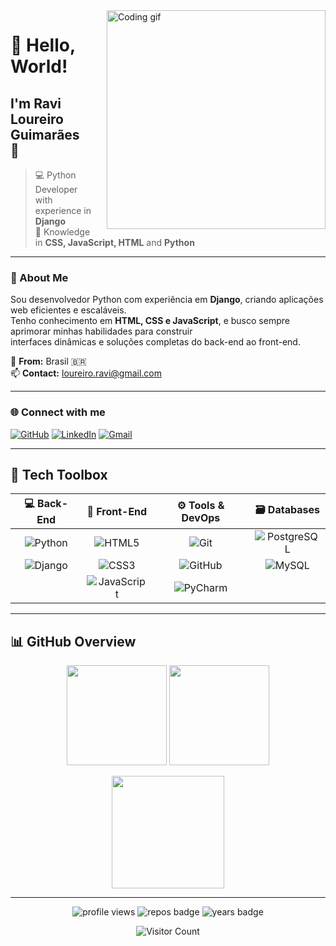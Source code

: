 <img align="right" src="https://user-images.githubusercontent.com/57039079/68556083-b2038700-0428-11ea-8add-e9abd09f6b23.gif" width="350" alt="Coding gif" style="margin-left: 25px;">

# 👋 Hello, World!  
## I'm **Ravi Loureiro Guimarães** 🚀  

> 💻 Python Developer with experience in **Django**  
> 🎯 Knowledge in **CSS, JavaScript, HTML** and **Python**

---

### 🧭 About Me  
Sou desenvolvedor Python com experiência em **Django**, criando aplicações web eficientes e escaláveis.  
Tenho conhecimento em **HTML, CSS e JavaScript**, e busco sempre aprimorar minhas habilidades para construir  
interfaces dinâmicas e soluções completas do back-end ao front-end.

📍 **From:** Brasil 🇧🇷  
📫 **Contact:** [loureiro.ravi@gmail.com](mailto:loureiro.ravi@gmail.com)

---

### 🌐 Connect with me  
[![GitHub](https://img.shields.io/badge/GitHub-181717?style=flat&logo=github&logoColor=white)](https://github.com/clemsonrpg)
[![LinkedIn](https://img.shields.io/badge/LinkedIn-0077b5?style=flat&logo=linkedin&logoColor=white)](https://www.linkedin.com/in/ravi-loureiro-guimaraes/)
[![Gmail](https://img.shields.io/badge/Gmail-d14836?style=flat&logo=gmail&logoColor=white)](mailto:loureiro.ravi@gmail.com)

---

## 🧰 Tech Toolbox  

| 💻 Back-End | 🎨 Front-End | ⚙️ Tools & DevOps | 🗃️ Databases |
|:------------:|:-------------:|:------------------:|:--------------:|
| ![Python](https://cdn.jsdelivr.net/gh/devicons/devicon/icons/python/python-original.svg) | ![HTML5](https://cdn.jsdelivr.net/gh/devicons/devicon/icons/html5/html5-original.svg) | ![Git](https://cdn.jsdelivr.net/gh/devicons/devicon/icons/git/git-original.svg) | ![PostgreSQL](https://cdn.jsdelivr.net/gh/devicons/devicon/icons/postgresql/postgresql-original.svg) |
| ![Django](https://cdn.jsdelivr.net/gh/devicons/devicon/icons/django/django-plain.svg) | ![CSS3](https://cdn.jsdelivr.net/gh/devicons/devicon/icons/css3/css3-original.svg) | ![GitHub](https://cdn.jsdelivr.net/gh/devicons/devicon/icons/github/github-original.svg) | ![MySQL](https://cdn.jsdelivr.net/gh/devicons/devicon/icons/mysql/mysql-original.svg) |
|  | ![JavaScript](https://cdn.jsdelivr.net/gh/devicons/devicon/icons/javascript/javascript-original.svg) | ![PyCharm](https://cdn.jsdelivr.net/gh/devicons/devicon/icons/pycharm/pycharm-original.svg) |  |

---

## 📊 GitHub Overview  

<p align="center">
  <img height="160em" src="https://github-readme-stats.vercel.app/api?username=clemsonrpg&show_icons=true&theme=radical&count_private=true" />
  <img height="160em" src="https://github-readme-stats.vercel.app/api/top-langs/?username=clemsonrpg&layout=compact&theme=radical" />
</p>

<p align="center">
  <img height="180em" src="https://github-readme-streak-stats.herokuapp.com/?user=clemsonrpg&theme=radical" />
</p>

---

<p align="center">
  <img src="https://komarev.com/ghpvc/?username=clemsonrpg&color=blueviolet" alt="profile views" />
  <img src="https://badges.pufler.dev/repos/clemsonrpg" alt="repos badge" />
  <img src="https://badges.pufler.dev/years/clemsonrpg" alt="years badge" />
</p>

<p align="center">
  <img src="https://profile-counter.glitch.me/clemsonrpg/count.svg" alt="Visitor Count" />
</p>
